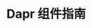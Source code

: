 ---
type: docs
title: "Dapr 组件指南"
linkTitle: "组件规范"
description: "Dapr 组件的详细信息与规范说明"
weight: 400
---